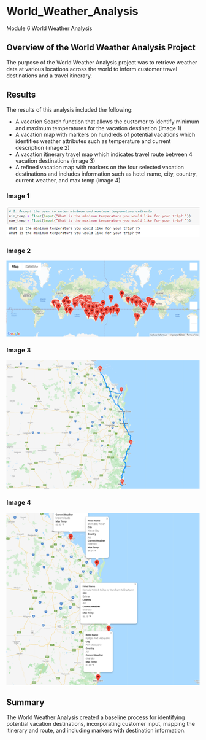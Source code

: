 # World_Weather_Analysis
Module 6 World Weather Analysis

## Overview of the World Weather Analysis Project
The purpose of the World Weather Analysis project was to retrieve weather data at various locations across the world to inform customer travel destinations and a travel itinerary.

## Results
The results of this analysis included the following: 
- A vacation Search function that allows the customer to identify minimum and maximum temperatures for the vacation destination (image 1)
- A vacation map with markers on hundreds of potential vacations which identifies weather attributes such as temperature and current description (image 2)
- A vacation itinerary travel map which indicates travel route between 4 vacation destinations (image 3)
- A refined vacation map with markers on the four selected vacation destinations and includes information such as hotel name, city, country, current weather, and max temp (image 4)

### Image 1
![](Vacation_Search/input.png)

### Image 2
![](Vacation_Search/WeatherPy_vacation_map.png)

### Image 3
![](Vacation_Itinerary/WeatherPy_travel_map.png)

### Image 4
![](Vacation_Itinerary/WeatherPy_travel_map_markers.png)

## Summary 
The World Weather Analysis created a baseline process for identifying potential vacation destinations, incorporating customer input, mapping the itinerary and route, and including markers with destination information.
